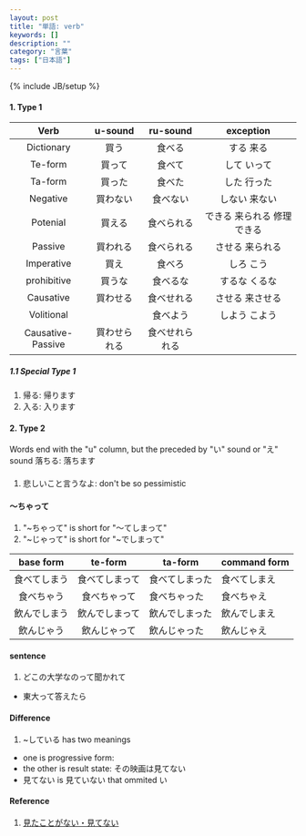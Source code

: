 ```yaml
---
layout: post
title: "単語: verb"
keywords: []
description: ""
category: "言葉"
tags: ["日本語"]
---
```

{% include JB/setup %}


#### 1. Type 1

|        Verb       |    u-sound   |    ru-sound    |    exception    |
|:-----------------:|:------------:|:--------------:|:---------------:|
|    Dictionary     |     買う     |     食べる     |   する    来る    |
|      Te-form      |    買って    |     食べて     |   して    いって   |
|      Ta-form      |    買った    |     食べた     |   した    行った   |
|      Negative     |   買わない   |    食べない    |   しない  来ない  |
|      Potenial     |    買える    |   食べられる   |   できる  来られる 修理できる|
|      Passive      |   買われる   |   食べられる   |   させる  来られる |
|     Imperative    |     買え     |     食べろ     |   しろ    こう    |
|     prohibitive   |     買うな   |     食べるな   |   するな  くるな    |
|     Causative     |   買わせる   |   食べせれる   |   させる  来させる |
|     Volitional    |              |    食べよう    |   しよう  こよう  |
| Causative-Passive | 買わせられる | 食べせれられる |                 |

##### 1.1 Special Type 1
1. 帰る: 帰ります
2. 入る: 入ります

#### 2. Type 2
Words end with the "u" column, but the preceded by "い" sound or "え" sound
落ちる: 落ちます


####
1. 悲しいこと言うなよ: don't be so pessimistic

#### 〜ちゃって
1. "~ちゃって" is short for "〜てしまって"
2. "~じゃって" is short for "~でしまって"

|   base form  |     te-form    | ta-form        | command form |
|:------------:|:--------------:|----------------|--------------|
| 食べてしまう | 食べてしまって | 食べてしまった | 食べてしまえ |
|  食べちゃう  |  食べちゃって  | 食べちゃった   | 食べちゃえ   |
| 飲んでしまう | 飲んでしまって | 飲んでしまった | 飲んでしまえ |
| 飲んじゃう   | 飲んじゃって   | 飲んじゃった   | 飲んじゃえ   |


#### sentence
1. どこの大学なのって聞かれて
- 東大って答えたら


#### Difference
1. ~している has two meanings
- one is progressive form: 
- the other is result state: その映画は見てない
- 見てない is 見ていない that ommited い


#### Reference
1. [見たことがない・見てない](https://japanese.stackexchange.com/questions/52896/what-is-the-difference-between-%E8%A6%8B%E3%81%A6%E3%81%AA%E3%81%84-and-%E8%A6%8B%E3%81%9F%E3%81%93%E3%81%A8%E3%81%8C%E3%81%AA%E3%81%84)
